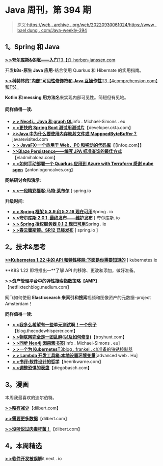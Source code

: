 # Java 周刊，第 394 期

> 原文:[https://web . archive . org/web/20220930061024/https://www . bael dung . com/Java-weekly-394](https://web.archive.org/web/20220930061024/https://www.baeldung.com/java-weekly-394)

## **1。Spring 和 Java**

[**> >夸尔库斯&冬眠——入门**T3【t】horben-janssen.com](https://web.archive.org/web/20220626105043/https://thorben-janssen.com/quarkus-hibernate/)

开发**k8s-原生 Java 应用**-结合使用 Quarkus 和 Hibernate 的实用指南。

[**> >科特林的“内部”可见性修饰符和 Java 互操作性**T3【4comprehension.com】和T5】](https://web.archive.org/web/20220626105043/https://4comprehension.com/kotlins-internal-visibility-modifier-and-java-interoperability/)

**Kotlin 和 messing 用方法名**来实现内部可见性。简短但有见地。

#### **同样值得一读:**

*   [**> > Neo4j，Java 和 graph QL**](https://web.archive.org/web/20220626105043/https://info.michael-simons.eu/2021/07/13/neo4j-java-and-graphql/)info . Michael-Simons . eu
*   [**> >更快的 Spring Boot 测试用测试片**](https://web.archive.org/web/20220626105043/https://developer.okta.com/blog/2021/07/12/spring-boot-test-slices)【developer.okta.com】
*   [**>>Java 中为什么要使用内存映射文件或 MapppedByteBuffer？**](https://web.archive.org/web/20220626105043/https://javarevisited.blogspot.com/2012/01/memorymapped-file-and-io-in-java.html?utm_source=feedburner&utm_medium=feed&utm_campaign=Feed:+Javarevisited+(javarevisited)#axzz70XaiHRkv)javarevisited.com
*   [**> > JavaFX:一个适用于 Web、PC 和移动的代码库**](https://web.archive.org/web/20220626105043/https://www.infoq.com/news/2021/07/javafx-web/)【【infoq.com】】
*   [**>>Blaze Persistence——编写 JPA 标准查询的最佳方式**](https://web.archive.org/web/20220626105043/https://vladmihalcea.com/blaze-persistence-jpa-criteria-queries/)【vladmihalcea.com】
*   [**> >如何手动部署一个 Quarkus 应用到 Azure with Terraform 感谢 nube sgen**](https://web.archive.org/web/20220626105043/https://antoniogoncalves.org/2021/07/12/how-to-manually-deploy-a-quarkus-application-to-azure-with-terraform-thanks-to-nubesgen/)【antoniogoncalves.org】

**网络研讨会和演示:**

*   [**> >一段精彩播客:马特·莱布尔**](https://web.archive.org/web/20220626105043/https://spring.io/blog/2021/07/08/a-bootiful-podcast-matt-raible) [ spring.io

**升级时间:**

*   [**> > Spring 框架 5.3.9 和 5.2.16 现在可用**](https://web.archive.org/web/20220626105043/https://spring.io/blog/2021/07/14/spring-framework-5-3-9-and-5-2-16-available-now)Spring . io
*   [**> >夸尔库斯 2.0.1 .最终发布——维护发布**](https://web.archive.org/web/20220626105043/https://quarkus.io/blog/quarkus-2-0-1-final-released/) [ 夸尔库斯. io
*   [**> > Spring 授权服务器 0.1.2 现已可用**](https://web.archive.org/web/20220626105043/https://spring.io/blog/2021/07/09/spring-authorization-server-0-1-2-available-now)Spring . io
*   [**> >春云霍斯顿。SR12 已经发布**](https://web.archive.org/web/20220626105043/https://spring.io/blog/2021/07/07/spring-cloud-hoxton-sr12-has-been-released) [ spring.io ]

## **2。技术&思考**

[**>>Kubernetes 1.22 中的 API 和特性移除:下面是你需要知道的**](https://web.archive.org/web/20220626105043/https://kubernetes.io/blog/2021/07/14/upcoming-changes-in-kubernetes-1-22/) [ kubernetes.io

**K8S 1.22 即将推出—**了解 API 的移除、更改和添加，做好准备。

[**> >资产管理平台中的弹性搜索指数策略【AMP】**](https://web.archive.org/web/20220626105043/https://netflixtechblog.medium.com/elasticsearch-indexing-strategy-in-asset-management-platform-amp-99332231e541)【netflixtechblog.medium.com】

网飞如何使用 **Elasticsearch 来索引和搜索**视频和图像资产的元数据–project Amsterdam！

**同样值得一读:**

*   [**> >我多么希望有一些单元测试啊！一个例子**](https://web.archive.org/web/20220626105043/https://blog.thecodewhisperer.com/permalink/how-i-wish-i-had-some-unit-tests-an-example)【blog.thecodewhisperer.com】
*   [**> >物联网完全是一团乱麻(以及如何修复)**](https://web.archive.org/web/20220626105043/https://www.troyhunt.com/the-internet-of-things-is-a-complete-mess-and-how-to-fix-it/)【troyhunt.com】
*   [**> >同步 Neo4j 因果簇书签**](https://web.archive.org/web/20220626105043/https://info.michael-simons.eu/2021/07/12/synchronizing-neo4j-causal-cluster-bookmarks/)[info . Michael-Simons . eu]
*   [**> >一个为 Kubernetes**T3blog . frankel . ch准备的铁锈控制器](https://web.archive.org/web/20220626105043/https://blog.frankel.ch/start-rust/6/)
*   [**> > Lambda 开发工具箱:本地设置环境变量**](https://web.archive.org/web/20220626105043/https://advancedweb.hu/lambda-development-toolbox-set-environment-variables-locally/)[advanced web . Hu]
*   [**> >书评:软件设计的哲学**](https://web.archive.org/web/20220626105043/https://henrikwarne.com/2021/07/12/book-review-a-philosophy-of-software-design/)【henrikwarne.com】
*   [**> >调整恐惧的表盘**](https://web.archive.org/web/20220626105043/https://diegobasch.com/adjusting-the-dial-of-fear)【diegobasch.com】

## **3。漫画**

本周我最喜欢的迪尔伯特。

[**> >略有减少**](https://web.archive.org/web/20220626105043/https://dilbert.com/strip/2021-07-13)【dilbert.com】

[**> >需要更多数据**](https://web.archive.org/web/20220626105043/https://dilbert.com/strip/2021-07-12)【dilbert.com】

[**> >没听说过肉毒杆菌！**](https://web.archive.org/web/20220626105043/https://dilbert.com/strip/2021-07-09)【dilbert.com】

## **4。本周精选**

[**> >软件开发被误解**](https://web.archive.org/web/20220626105043/https://itnext.io/software-development-is-misunderstood-quality-is-fastest-way-to-get-code-into-production-f1f5a0792c69)it next . io
